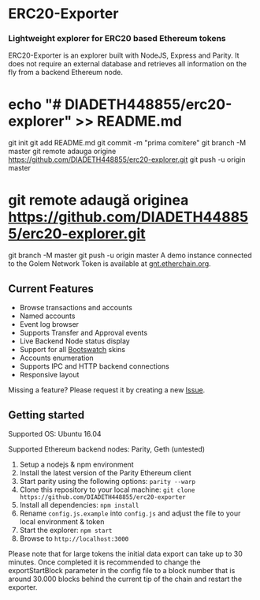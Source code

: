 # ERC20-Exporter
### Lightweight explorer for ERC20 based Ethereum tokens

ERC20-Exporter is an explorer built with NodeJS, Express and Parity. It does not require an external database and retrieves all information on the fly from a backend Ethereum node.

# echo "# DIADETH448855/erc20-explorer" >> README.md 
git init 
git add README.md 
git commit -m "prima comitere" 
git branch -M master 
git remote adauga origine https://github.com/DIADETH448855/erc20-explorer.git
 git push -u origin master

# git remote adaugă originea https://github.com/DIADETH448855/erc20-explorer.git
 git branch -M master 
git push -u origin master
A demo instance connected to the Golem Network Token is available at [gnt.etherchain.org](http://gnt.etherchain.org).

## Current Features
* Browse transactions and accounts
* Named accounts
* Event log browser
* Supports Transfer and Approval events
* Live Backend Node status display
* Support for all [Bootswatch](https://bootswatch.com/) skins
* Accounts enumeration
* Supports IPC and HTTP backend connections
* Responsive layout

Missing a feature? Please request it by creating a new [Issue](https://github.com/DIADETH448855/erc20-exporter/issues).

## Getting started

Supported OS: Ubuntu 16.04

Supported Ethereum backend nodes: Parity, Geth (untested)

1. Setup a nodejs & npm environment
2. Install the latest version of the Parity Ethereum client
3. Start parity using the following options: `parity --warp`
4. Clone this repository to your local machine: `git clone https://github.com/DIADETH448855/erc20-exporter`
5. Install all dependencies: `npm install`
6. Rename `config.js.example` into `config.js` and adjust the file to your local environment & token
7. Start the explorer: `npm start`
8. Browse to `http://localhost:3000`

Please note that for large tokens the initial data export can take up to 30 minutes. Once completed it is recommended to change the exportStartBlock parameter in the config file to a block number that is around 30.000 blocks behind the current tip of the chain and restart the exporter.
